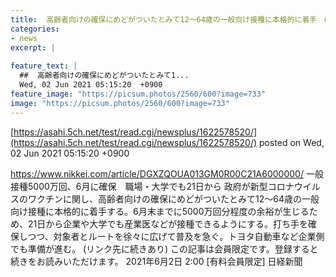 ```yaml
---
title:  高齢者向けの確保にめどがついたとみて12〜64歳の一般向け接種に本格的に着手　6月末までに5000万回分程度の余裕  
categories:
- news
excerpt: |
  
feature_text: |
  ##  高齢者向けの確保にめどがついたとみて1...
  Wed, 02 Jun 2021 05:15:20  +0900
feature_image: "https://picsum.photos/2560/600?image=733"
image: "https://picsum.photos/2560/600?image=733"
---
```


[https://asahi.5ch.net/test/read.cgi/newsplus/1622578520/](https://asahi.5ch.net/test/read.cgi/newsplus/1622578520/)
posted on Wed, 02 Jun 2021 05:15:20  +0900

<!--more-->

https://www.nikkei.com/article/DGXZQOUA013GM0R00C21A6000000/ 一般接種5000万回、6月に確保　職場・大学でも21日から 政府が新型コロナウイルスのワクチンに関し、高齢者向けの確保にめどがついたとみて12〜64歳の一般向け接種に本格的に着手する。6月末までに5000万回分程度の余裕が生じるため、21日から企業や大学でも産業医などが接種できるようにする。打ち手を確保しつつ、対象者とルートを徐々に広げて普及を急ぐ。トヨタ自動車など企業側でも準備が進む。 (リンク先に続きあり) この記事は会員限定です。登録すると続きをお読みいただけます。 2021年6月2日 2:00 [有料会員限定] 日経新聞
